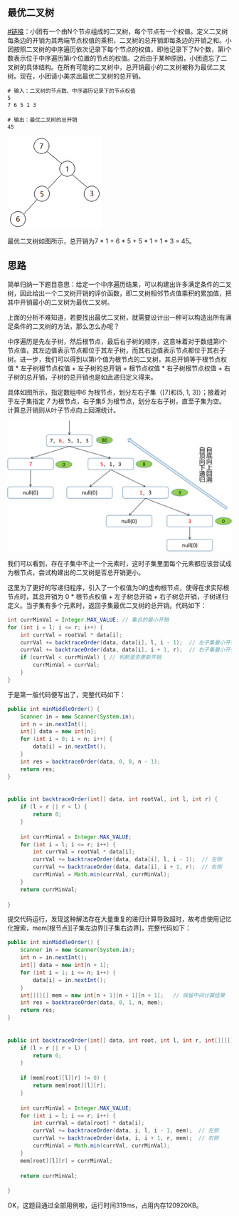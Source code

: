 ## 最优二叉树

[#链接](https://www.nowcoder.com/questionTerminal/0d939e874a004f449a370aca1346dd5c)：小团有一个由N个节点组成的二叉树，每个节点有一个权值。定义二叉树每条边的开销为其两端节点权值的乘积，二叉树的总开销即每条边的开销之和。小团按照二叉树的中序遍历依次记录下每个节点的权值，即他记录下了N个数，第i个数表示位于中序遍历第i个位置的节点的权值。之后由于某种原因，小团遗忘了二叉树的具体结构。在所有可能的二叉树中，总开销最小的二叉树被称为最优二叉树。现在，小团请小美求出最优二叉树的总开销。

```shell
# 输入：二叉树的节点数、中序遍历记录下的节点权值
5
7 6 5 1 3

# 输出：最优二叉树的总开销
45
```

![img](..\pics\最优二叉树图示.png)

最优二叉树如图所示，总开销为7 * 1 + 6 * 5 + 5 * 1 + 1 * 3 = 45。



## 思路

简单归纳一下题目意思：给定一个中序遍历结果，可以构建出许多满足条件的二叉树，因此给出一个二叉树开销的评价函数，即二叉树相邻节点值乘积的累加值，把其中开销最小的二叉树为最优二叉树。

上面的分析不难知道，若要找出最优二叉树，就需要设计出一种可以构造出所有满足条件的二叉树的方法，那么怎么办呢？

中序遍历是先左子树，然后根节点，最后右子树的顺序，这意味着对于数组第i个节点值，其左边值表示节点都位于其左子树，而其右边值表示节点都位于其右子树。进一步，我们可以得到以第i个值为根节点的二叉树，其总开销等于根节点权值 * 左子树根节点权值 + 左子树的总开销 + 根节点权值 * 右子树根节点权值 + 右子树的总开销，子树的总开销也是如此递归定义得来。

具体如图所示，指定数组中*6* 为根节点，划分左右子集（[7]和[5, 1, 3]）；接着对于左子集指定 *7* 为根节点，右子集*5* 为根节点，划分左右子树，直至子集为空。计算总开销则从叶子节点向上回溯统计。

![最优二叉树图](..\pics\最优二叉树图.png)



我们可以看到，存在子集中不止一个元素时，这时子集里面每个元素都应该尝试成为根节点，尝试构建出的二叉树是否总开销更小。

这里为了更好的写递归程序，引入了一个权值为0的虚构根节点，使得在求实际根节点时，其总开销为 0 * 根节点权值 + 左子树总开销 + 右子树总开销，子树递归定义。当子集有多个元素时，返回子集最优二叉树的总开销。代码如下：

```java
int currMinVal = Integer.MAX_VALUE;	// 集合的最小开销
for (int i = l; i <= r; i++) {
    int currVal = rootVal * data[i];
    currVal += backtraceOrder(data, data[i], l, i - 1);  // 左子集最小开销
    currVal += backtraceOrder(data, data[i], i + 1, r);  // 右子集最小开销
    if (currVal < currMinVal) {	// 判断是否更新开销
        currMinVal = currVal;
    }
}
```

于是第一版代码便写出了，完整代码如下：

```java
public int minMiddleOrder() {
    Scanner in = new Scanner(System.in);
    int n = in.nextInt();
    int[] data = new int[n];
    for (int i = 0; i < n; i++) {
        data[i] = in.nextInt();
    }
    int res = backtraceOrder(data, 0, 0, n - 1);
    return res;
}


public int backtraceOrder(int[] data, int rootVal, int l, int r) {
    if (l > r || r < l) {
        return 0;
    }

    int currMinVal = Integer.MAX_VALUE;
    for (int i = l; i <= r; i++) {
        int currVal = rootVal * data[i];
        currVal += backtraceOrder(data, data[i], l, i - 1);  // 左侧
        currVal += backtraceOrder(data, data[i], i + 1, r);  // 右侧
        currMinVal = Math.min(currVal, currMinVal);
    }
    return currMinVal;

}
```

提交代码运行，发现这种解法存在大量重复的递归计算导致超时，故考虑使用记忆化搜索，mem[根节点][子集左边界][子集右边界]，完整代码如下：

```java
public int minMiddleOrder() {
    Scanner in = new Scanner(System.in);
    int n = in.nextInt();
    int[] data = new int[n + 1];
    for (int i = 1; i <= n; i++) {
        data[i] = in.nextInt();
    }
    int[][][] mem = new int[n + 1][n + 1][n + 1];	// 保留中间计算结果
    int res = backtraceOrder(data, 0, 1, n, mem);
    return res;
}


public int backtraceOrder(int[] data, int root, int l, int r, int[][][] mem) {
    if (l > r || r < l) {
        return 0;
    }

    if (mem[root][l][r] != 0) {
        return mem[root][l][r];
    }

    int currMinVal = Integer.MAX_VALUE;
    for (int i = l; i <= r; i++) {
        int currVal = data[root] * data[i];
        currVal += backtraceOrder(data, i, l, i - 1, mem);  // 左侧
        currVal += backtraceOrder(data, i, i + 1, r, mem);  // 右侧
        currMinVal = Math.min(currVal, currMinVal);
    }
    mem[root][l][r] = currMinVal;

    return currMinVal;

}
```

OK，这题目通过全部用例啦，运行时间319ms，占用内存120920KB。



